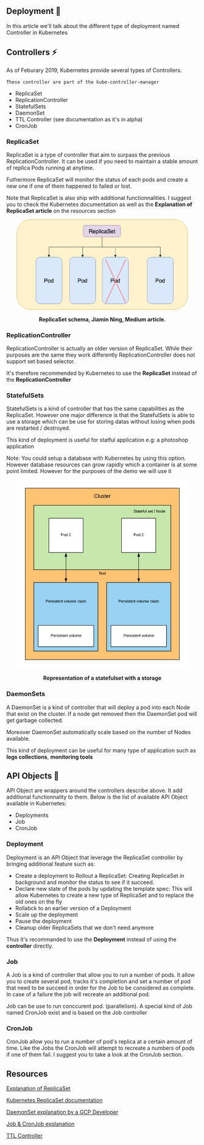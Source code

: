 ## Deployment 🚀

In this article we'll talk about the different type of deployment named Controller in Kubernetes

## Controllers ⚡

As of Feburary 2019, Kubernetes provide several types of Controllers. 

```
These controller are part of the kube-controller-manager
```

- ReplicaSet
- ReplicationController
- StatefulSets
- DaemonSet
- TTL Controller (see documentation as it's in alpha)
- CronJob

### ReplicaSet

ReplicaSet is a type of controller that aim to surpass the previous ReplicationController. It can be used if you need to maintain a stable amount of replica Pods running at anytime.

Futhermore ReplicaSet will monitor the status of each pods and create a new one if one of them happened to failed or lost.

Note that ReplicaSet is also ship with additional functionnalities. I suggest you to check the Kubernetes documentation as well as the **Explanation of ReplicaSet article** on the resources section

<p align="center">
  <img src="../img/replicaset_schema.png" alt="drawing" width="450"/>  
  <p align="center"><b>ReplicaSet schema, Jiamin Ning, Medium article.</b></p>
</p>

### ReplicationController

ReplicationController is actually an older version of ReplicaSet. While their purposes are the same they work differently ReplicationController does not support set based selector. 

It's therefore recommended by Kubernetes to use the **ReplicaSet** instead of the **ReplicationController**

### StatefulSets

StatefulSets is a kind of controller that has the same capabilities as the ReplicaSet. However one major difference is that the StatefulSets is able to use a storage which can be use for storing datas without losing when pods are restarted / destroyed. 

This kind of deployment is useful for statful application e.g: a photoshop application

Note: You could setup a database with Kubernetes by using this option. However database resources can grow rapidly which a container is at some point limited. However for the purposes of the demo we will use it

<p align="center">
  <img src="../img/statefulset.png" alt="drawing" width="450"/>  
  <p align="center"><b>Representation of a statefulset with a storage</b></p>
</p>


### DaemonSets

A DaemonSet is a kind of controller that will deploy a pod into each Node that exist on the cluster. If a node get removed then the DaemonSet pod will get garbage collected.

Moreover DaemonSet automatically scale based on the number of Nodes available.

This kind of deployment can be useful for many type of application such as **logs collections**, **monitoring tools**

## API Objects 📜

API Object are wrappers around the controllers describe above. It add additional functionnality to them. Below is the list of available API Object available in Kubernetes:

- Deployments
- Job
- CronJob

### Deployment

Deployment is an API Object that leverage the ReplicaSet controller by bringing additional feature such as:

- Create a deployment to Rollout a ReplicaSet: Creating ReplicaSet in background and monitor the status to see if it succeed.
- Declare new state of the pods by updating the template spec: This will allow Kubernetes to create a new type of ReplicaSet and to replace the old ones on the fly
- Rollabck to an earlier version of a Deployment
- Scale up the deployment
- Pause the deployment
- Cleanup older ReplicaSets that we don't need anymore

Thus it's recommanded to use the **Deployment** instead of using the **controller** directly.

### Job

A Job is a kind of controller that allow you to run a number of pods. It allow you to create several pod, tracks it's completion and set a number of pod that need to be succeed in order for the Job to be considered as complete. In case of a failure the job will recreate an additional pod.

Job can be use to run conccurent pod. (parallelism). A special kind of Job named CronJob exist and is based on the Job controller

### CronJob

CronJob allow you to run a number of pod's replica at a certain amount of time. Like the Jobs the CronJob will attempt to recreate a numbers of pods if one of them fail. I suggest you to take a look at the CronJob section.

## Resources

[Explanation of ReplicaSet](https://medium.com/@jiamin_ning/build-your-first-kubernetes-service-with-replicaset-7c37d9be689c)

[Kubernetes ReplicaSet documentation](https://kubernetes.io/docs/concepts/workloads/controllers/replicaset/)

[DaemonSet explanation by a GCP Developer](https://medium.com/google-cloud/kubernetes-run-a-pod-per-node-with-daemon-sets-f77ce3f36bf1)

[Job & CronJob explanation](https://codeblog.dotsandbrackets.com/one-off-kubernetes-jobs/)

[TTL Controller](https://kubernetes.io/docs/concepts/workloads/controllers/ttlafterfinished/)

